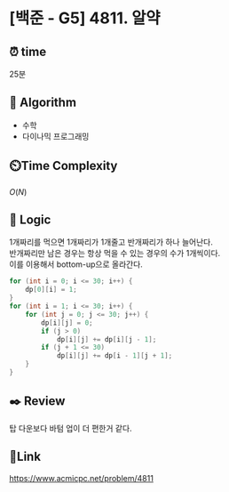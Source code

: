 # [백준 - G5] 4811. 알약

## ⏰ **time**

25분

## :pushpin: **Algorithm**
- 수학
- 다이나믹 프로그래밍

## ⏲️**Time Complexity**

$O(N)$

## :round_pushpin: **Logic**
1개짜리를 먹으면 1개짜리가 1개줄고 반개짜리가 하나 늘어난다.  
반개짜리만 남은 경우는 항상 먹을 수 있는 경우의 수가 1개씩이다.  
이를 이용해서 bottom-up으로 올라간다.
```java
for (int i = 0; i <= 30; i++) {
    dp[0][i] = 1;
}
for (int i = 1; i <= 30; i++) {
    for (int j = 0; j <= 30; j++) {
        dp[i][j] = 0;
        if (j > 0)
            dp[i][j] += dp[i][j - 1];
        if (j + 1 <= 30)
            dp[i][j] += dp[i - 1][j + 1];
    }
}
```

## :black_nib: **Review**  
탑 다운보다 바텀 업이 더 편한거 같다.
## 📡**Link**
https://www.acmicpc.net/problem/4811